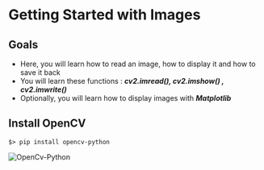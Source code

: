 
# Getting Started with Images

## Goals

+ Here, you will learn how to read an image, how to display it and how to save it back
+ You will learn these functions : ***cv2.imread(), cv2.imshow() , cv2.imwrite()***
+ Optionally, you will learn how to display images with ***Matplotlib***

## Install OpenCV

    $> pip install opencv-python

![OpenCv-Python](http://www.vorobotics.com/wiki/images/d/d0/Opencv-python.png)
